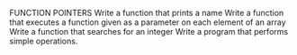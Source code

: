 FUNCTION POINTERS
Write a function that prints a name
Write a function that executes a function given as a parameter on each element of an array
Write a function that searches for an integer
Write a program that performs simple operations.

